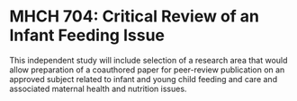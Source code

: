 # MHCH 704: Critical Review of an Infant Feeding Issue

This independent study will include selection of a research area that would allow preparation of a coauthored paper for peer-review publication on an approved subject related to infant and young child feeding and care and associated maternal health and nutrition issues.